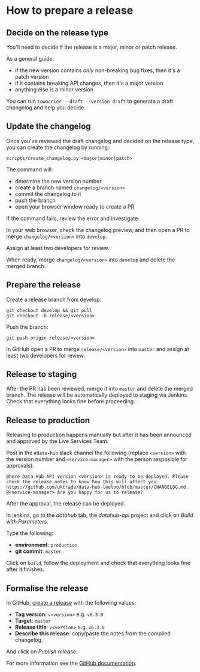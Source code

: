 # How to prepare a release


## Decide on the release type

You'll need to decide if the release is a major, minor or patch release.

As a general guide:

* if the new version contains _only_ non-breaking bug fixes, then it's a patch version
* if it contains breaking API changes, then it's a major version
* anything else is a minor version 

You can run `towncrier --draft --version draft` to generate a draft changelog and help you decide.

## Update the changelog

Once you've reviewed the draft changelog and decided on the release type, you can create the changelog by running:

```shell
scripts/create_changelog.py <major|minor|patch>
```

The command will:

- determine the new version number
- create a branch named `changelog/<version>`
- commit the changelog to it
- push the branch
- open your browser window ready to create a PR

If the command fails, review the error and investigate.

In your web browser, check the changelog preview, and then open a PR to merge `changelog/<version>` 
into `develop`.

Assign at least two developers for review.

When ready, merge `changelog/<version>` into `develop` and delete the merged branch.

## Prepare the release

Create a release branch from develop:

```
git checkout develop && git pull
git checkout -b release/<version>
```

Push the branch:

```
git push origin release/<version>
```

In GitHub open a PR to merge `release/<version>` into `master` and assign at least two developers for review.

## Release to staging

After the PR has been reviewed, merge it into `master` and delete the merged branch.
The release will be automatically deployed to staging via Jenkins.
Check that everything looks fine before proceeding.

## Release to production
Releasing to production happens manually but after it has been announced and approved by the Live Services Team.

Post in the `#data-hub` slack channel the following (replace `<version>` with the version number and `<service-manager>` with the person resposible for approvals):

```
@here Data Hub API version <version> is ready to be deployed. Please check the release notes to know how this will affect you: https://github.com/uktrade/data-hub-leeloo/blob/master/CHANGELOG.md. @<service-manager> Are you happy for us to release?
```

After the approval, the release can be deployed.

In jenkins, go to the _datahub_ tab, the _datahub-api_ project and click on _Build with Parameters_.

Type the following:
* **environment**: `production`
* **git commit**: `master`

Click on `build`, follow the deployment and check that everything looks fine after it finishes.

## Formalise the release

In GitHub, [create a release](https://github.com/uktrade/data-hub-leeloo/releases/new) with the following values:

* **Tag version**: `v<version>` e.g. `v6.3.0`
* **Target**: `master`
* **Release title**: `v<version>` e.g. `v6.3.0`
* **Describe this release**: copy/paste the notes from the compiled changelog.

And click on _Publish release_.

For more information see the [GitHub documentation](https://help.github.com/articles/creating-releases/).
